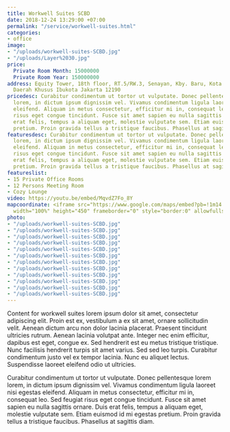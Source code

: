 ```yaml
---
title: Workwell Suites SCBD
date: 2018-12-24 13:29:00 +07:00
permalink: "/service/workwell-suites.html"
categories:
- office
image:
- "/uploads/workwell-suites-SCBD.jpg"
- "/uploads/Layer%2030.jpg"
price:
  Private Room Month: 15000000
  Private Room Year: 150000000
address: Equity Tower, 18th floor, RT.5/RW.3, Senayan, Kby. Baru, Kota Jakarta Selatan,
  Daerah Khusus Ibukota Jakarta 12190
pricedesc: Curabitur condimentum ut tortor ut vulputate. Donec pellentesque lorem
  lorem, in dictum ipsum dignissim vel. Vivamus condimentum ligula laoreet nisi egestas
  eleifend. Aliquam in metus consectetur, efficitur mi in, consequat leo. Sed feugiat
  risus eget congue tincidunt. Fusce sit amet sapien eu nulla sagittis ornare. Duis
  erat felis, tempus a aliquam eget, molestie vulputate sem. Etiam euismod id mi egestas
  pretium. Proin gravida tellus a tristique faucibus. Phasellus at sagittis diam.
featuresdesc: Curabitur condimentum ut tortor ut vulputate. Donec pellentesque lorem
  lorem, in dictum ipsum dignissim vel. Vivamus condimentum ligula laoreet nisi egestas
  eleifend. Aliquam in metus consectetur, efficitur mi in, consequat leo. Sed feugiat
  risus eget congue tincidunt. Fusce sit amet sapien eu nulla sagittis ornare. Duis
  erat felis, tempus a aliquam eget, molestie vulputate sem. Etiam euismod id mi egestas
  pretium. Proin gravida tellus a tristique faucibus. Phasellus at sagittis diam.
featureslist:
- 15 Private Office Rooms
- 12 Persons Meeting Room
- Cozy Lounge
video: https://youtu.be/embed/MqvdZ7Fo_8Y
mapcoordinate: <iframe src="https://www.google.com/maps/embed?pb=!1m14!1m8!1m3!1d15865.135203714744!2d106.8084354!3d-6.2262628!3m2!1i1024!2i768!4f13.1!3m3!1m2!1s0x0%3A0xf830686a95e909cf!2sFreeware+%2F+workwell+Suites+Equity+18+Sudirman+Coworking+Space+%26+Serviced+Office+(wellspaces)!5e0!3m2!1sen!2sid!4v1553237547798"
  width="100%" height="450" frameborder="0" style="border:0" allowfullscreen></iframe>
photo:
- "/uploads/workwell-suites-SCBD.jpg"
- "/uploads/workwell-suites-SCBD.jpg"
- "/uploads/workwell-suites-SCBD.jpg"
- "/uploads/workwell-suites-SCBD.jpg"
- "/uploads/workwell-suites-SCBD.jpg"
- "/uploads/workwell-suites-SCBD.jpg"
- "/uploads/workwell-suites-SCBD.jpg"
- "/uploads/workwell-suites-SCBD.jpg"
- "/uploads/workwell-suites-SCBD.jpg"
- "/uploads/workwell-suites-SCBD.jpg"
- "/uploads/workwell-suites-SCBD.jpg"
- "/uploads/workwell-suites-SCBD.jpg"
---
```


Content for workwell suites lorem ipsum dolor sit amet, consectetur adipiscing elit. Proin est ex, vestibulum a ex sit amet, ornare sollicitudin velit. Aenean dictum arcu non dolor lacinia placerat. Praesent tincidunt ultricies rutrum. Aenean lacinia volutpat ante. Integer nec enim efficitur, dapibus est eget, congue ex. Sed hendrerit est eu metus tristique tristique. Nunc facilisis hendrerit turpis sit amet varius. Sed sed leo turpis. Curabitur condimentum justo vel ex tempor lacinia. Nunc eu aliquet lectus. Suspendisse laoreet eleifend odio ut ultricies.

Curabitur condimentum ut tortor ut vulputate. Donec pellentesque lorem lorem, in dictum ipsum dignissim vel. Vivamus condimentum ligula laoreet nisi egestas eleifend. Aliquam in metus consectetur, efficitur mi in, consequat leo. Sed feugiat risus eget congue tincidunt. Fusce sit amet sapien eu nulla sagittis ornare. Duis erat felis, tempus a aliquam eget, molestie vulputate sem. Etiam euismod id mi egestas pretium. Proin gravida tellus a tristique faucibus. Phasellus at sagittis diam.